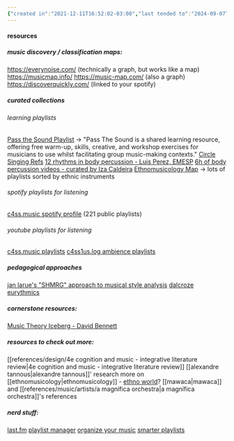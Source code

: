 ```yaml
---
{"created in":"2021-12-11T16:52:02-03:00","last tended to":"2024-09-07T20:03:49-03:00","tags":["topic","art","music","🌱"],"dg-publish":true,"permalink":"/topics/art/music-moc/","dgPassFrontmatter":true,"created":"2021-12-11T16:52:02.160-03:00","updated":"2024-09-08T00:10:21.656-03:00"}
---
```


#### resources

##### music discovery / classification maps:

https://everynoise.com/ (technically a graph, but works like a map)
https://musicmap.info/
https://music-map.com/ (also a graph)
https://discoverquickly.com/ (linked to your spotify)

##### curated collections

###### learning playlists
[Pass the Sound Playlist](https://www.youtube.com/playlist?list=PLIqvSOQc8Ro4HLZM6y-9bukzZkrITzNlb) -> "Pass The Sound is a shared learning resource, offering free warm-up, skills, creative, and workshop exercises for musicians to use whilst facilitating group music-making contexts."
[Circle Singing Refs](https://www.youtube.com/playlist?list=PLPVIMkkKDSpOPJTpTVj_4DlD3QYpiAhzo)
[12 rhythms in body percussion - Luis Perez, EMESP](https://www.youtube.com/playlist?list=PLhuWQSr4hNslDaMxUAxL2oL8NKtvfIz_8)
[6h of body percussion videos - curated by Iza Caldeira](https://www.youtube.com/playlist?list=PLzCVxM48YMm8I7mTQSz_dDI77l7h7OlCV)
[Ethnomusicology Map](https://www.youtube.com/@The_Ethnomusicology_Map) -> lots of playlists sorted by ethnic instruments

###### spotify playlists for listening

[c4ss.music spotify profile](https://open.spotify.com/user/12162821836) (221 public playlists)

###### youtube playlists for listening

[c4ss.music playlists](https://www.youtube.com/@c4ssmusic/playlists)
[c4ss1us.log ambience playlists](https://www.youtube.com/@c4ss1uslog/playlists)

##### pedagogical approaches

[jan larue's "SHMRG" approach to musical style analysis](https://prezi.com/d4b3km1smwav/shmrg/)
[dalcroze eurythmics](https://en.wikipedia.org/wiki/Dalcroze_eurhythmics)

##### cornerstone resources:

[Music Theory Iceberg - David Bennett](https://www.youtube.com/watch?v=NmeogiNhdHI)

##### resources to check out more:

[[references/design/4e cognition and music - integrative literature review\|4e cognition and music - integrative literature review]]
[[alexandre tannous\|alexandre tannous]]' research
more on [[ethnomusicology\|ethnomusicology]] - [ethno world](https://ethno.world/)?
[[mawaca\|mawaca]] and [[references/music/artists/a magnífica orchestra\|a magnífica orchestra]]'s references

##### nerd stuff:

[last.fm](https://www.instagram.com/p/C7SVDgZxiKM/?img_index=1)
[playlist manager](http://playlist-manager.com/)
[organize your music](http://organizeyourmusic.playlistmachinery.com/)
[smarter playlists](http://smarterplaylists.playlistmachinery.com/about.html)